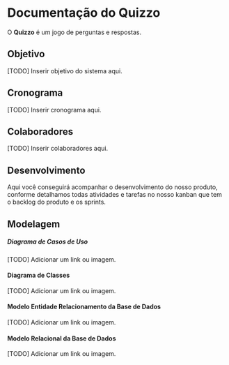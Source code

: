 # Documentação do Quizzo

O **Quizzo** é um jogo de perguntas e respostas.


## Objetivo

[TODO] Inserir objetivo do sistema aqui.

## Cronograma

[TODO] Inserir cronograma aqui.

## Colaboradores

[TODO] Inserir colaboradores aqui.

## Desenvolvimento

Aqui você conseguirá acompanhar o desenvolvimento do nosso produto, conforme detalhamos todas atividades e tarefas no nosso kanban que tem o backlog do produto e os sprints.

## Modelagem

##### Diagrama de Casos de Uso

[TODO] Adicionar um link ou imagem.

#### Diagrama de Classes
[TODO] Adicionar um link ou imagem.

#### Modelo Entidade Relacionamento da Base de Dados
[TODO] Adicionar um link ou imagem.

#### Modelo Relacional da Base de Dados
[TODO] Adicionar um link ou imagem.
